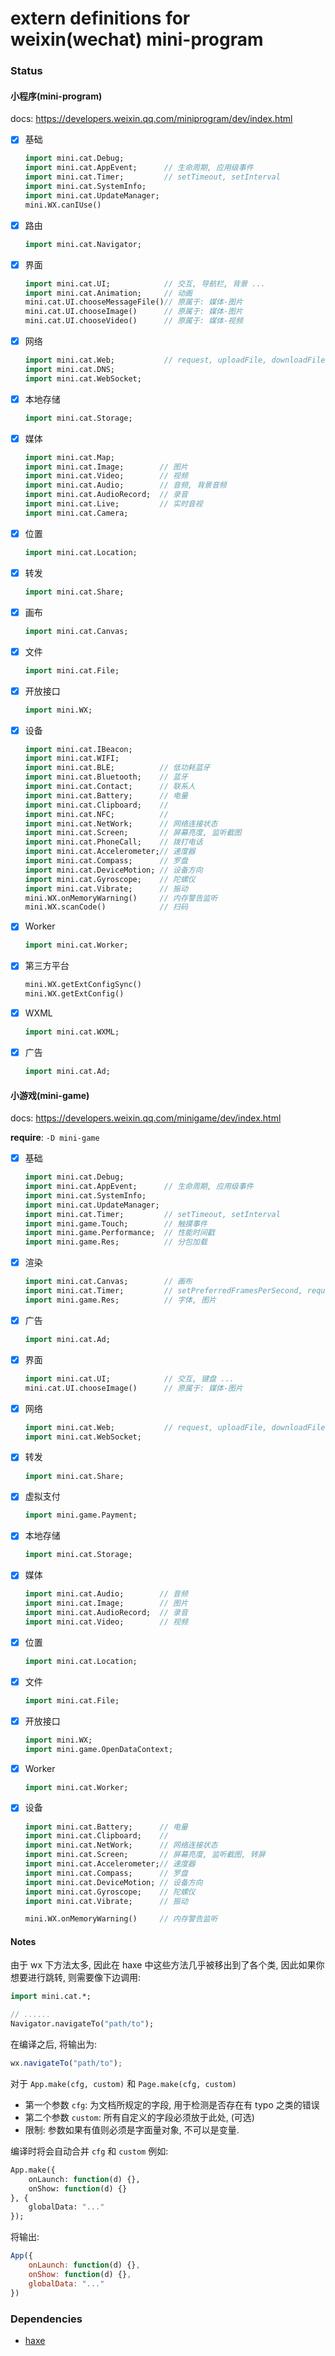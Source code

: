 # extern definitions for weixin(wechat) mini-program


### Status

#### 小程序(mini-program)

docs: <https://developers.weixin.qq.com/miniprogram/dev/index.html>

- [x] 基础
  ```haxe
  import mini.cat.Debug;
  import mini.cat.AppEvent;      // 生命周期, 应用级事件
  import mini.cat.Timer;         // setTimeout, setInterval
  import mini.cat.SystemInfo;
  import mini.cat.UpdateManager;
  mini.WX.canIUse()
  ```

- [x] 路由
  ```haxe
  import mini.cat.Navigator;
  ```

- [x] 界面
  ```haxe
  import mini.cat.UI;            // 交互, 导航栏, 背景 ...
  import mini.cat.Animation;     // 动画
  mini.cat.UI.chooseMessageFile()// 原属于: 媒体-图片
  mini.cat.UI.chooseImage()      // 原属于: 媒体-图片
  mini.cat.UI.chooseVideo()      // 原属于: 媒体-视频
  ```

- [x] 网络
  ```haxe
  import mini.cat.Web;           // request, uploadFile, downloadFile,
  import mini.cat.DNS;
  import mini.cat.WebSocket;
  ```

- [x] 本地存储
  ```haxe
  import mini.cat.Storage;
  ```

- [x] 媒体
  ```haxe
  import mini.cat.Map;
  import mini.cat.Image;        // 图片
  import mini.cat.Video;        // 视频
  import mini.cat.Audio;        // 音频, 背景音频
  import mini.cat.AudioRecord;  // 录音
  import mini.cat.Live;         // 实时音视
  import mini.cat.Camera;
  ```

- [x] 位置
  ```haxe
  import mini.cat.Location;
  ```

- [x] 转发
  ```haxe
  import mini.cat.Share;
  ```

- [x] 画布
  ```haxe
  import mini.cat.Canvas;
  ```

- [x] 文件
  ```haxe
  import mini.cat.File;
  ```

- [x] 开放接口
  ```haxe
  import mini.WX;
  ```

- [x] 设备
  ```haxe
  import mini.cat.IBeacon;
  import mini.cat.WIFI;
  import mini.cat.BLE;          // 低功耗蓝牙
  import mini.cat.Bluetooth;    // 蓝牙
  import mini.cat.Contact;      // 联系人
  import mini.cat.Battery;      // 电量
  import mini.cat.Clipboard;    //
  import mini.cat.NFC;          //
  import mini.cat.NetWork;      // 网络连接状态
  import mini.cat.Screen;       // 屏幕亮度, 监听截图
  import mini.cat.PhoneCall;    // 拨打电话
  import mini.cat.Accelerometer;// 速度器
  import mini.cat.Compass;      // 罗盘
  import mini.cat.DeviceMotion; // 设备方向
  import mini.cat.Gyroscope;    // 陀螺仪
  import mini.cat.Vibrate;      // 振动
  mini.WX.onMemoryWarning()     // 内存警告监听
  mini.WX.scanCode()            // 扫码
  ```

- [x] Worker
  ```haxe
  import mini.cat.Worker;
  ```


- [x] 第三方平台
  ```haxe
  mini.WX.getExtConfigSync()
  mini.WX.getExtConfig()
  ```

- [x] WXML
  ```haxe
  import mini.cat.WXML;
  ```

- [x] 广告
  ```haxe
  import mini.cat.Ad;
  ```

#### 小游戏(mini-game)

docs: <https://developers.weixin.qq.com/minigame/dev/index.html>

**require**: `-D mini-game`

- [x] 基础
  ```haxe
  import mini.cat.Debug;
  import mini.cat.AppEvent;      // 生命周期, 应用级事件
  import mini.cat.SystemInfo;
  import mini.cat.UpdateManager;
  import mini.cat.Timer;         // setTimeout, setInterval
  import mini.game.Touch;        // 触摸事件
  import mini.game.Performance;  // 性能时间戳
  import mini.game.Res;          // 分包加载
  ```

- [x] 渲染
  ```haxe
  import mini.cat.Canvas;        // 画布
  import mini.cat.Timer;         // setPreferredFramesPerSecond, requestAnimationFrame,
  import mini.game.Res;          // 字体, 图片
  ```

- [x] 广告
  ```haxe
  import mini.cat.Ad;
  ```

- [x] 界面
  ```haxe
  import mini.cat.UI;            // 交互, 键盘 ...
  mini.cat.UI.chooseImage()      // 原属于: 媒体-图片
  ```

- [x] 网络
  ```haxe
  import mini.cat.Web;           // request, uploadFile, downloadFile,
  import mini.cat.WebSocket;
  ```

- [x] 转发
  ```haxe
  import mini.cat.Share;
  ```

- [x] 虚拟支付
  ```haxe
  import mini.game.Payment;
  ```

- [x] 本地存储
  ```haxe
  import mini.cat.Storage;
  ```

- [x] 媒体
  ```haxe
  import mini.cat.Audio;        // 音频
  import mini.cat.Image;        // 图片
  import mini.cat.AudioRecord;  // 录音
  import mini.cat.Video;        // 视频
  ```

- [x] 位置
  ```haxe
  import mini.cat.Location;
  ```

- [x] 文件
  ```haxe
  import mini.cat.File;
  ```

- [x] 开放接口
  ```haxe
  import mini.WX;
  import mini.game.OpenDataContext;
  ```

- [x] Worker
  ```haxe
  import mini.cat.Worker;
  ```

- [x] 设备
  ```haxe
  import mini.cat.Battery;      // 电量
  import mini.cat.Clipboard;    //
  import mini.cat.NetWork;      // 网络连接状态
  import mini.cat.Screen;       // 屏幕亮度, 监听截图, 转屏
  import mini.cat.Accelerometer;// 速度器
  import mini.cat.Compass;      // 罗盘
  import mini.cat.DeviceMotion; // 设备方向
  import mini.cat.Gyroscope;    // 陀螺仪
  import mini.cat.Vibrate;      // 振动

  mini.WX.onMemoryWarning()     // 内存警告监听
  ```


#### Notes

由于 wx 下方法太多, 因此在 haxe 中这些方法几乎被移出到了各个类, 因此如果你想要进行跳转, 则需要像下边调用:

```haxe
import mini.cat.*;

// ......
Navigator.navigateTo("path/to");
```

在编译之后, 将输出为:

```js
wx.navigateTo("path/to");
```

对于 `App.make(cfg, custom)` 和 `Page.make(cfg, custom)`

  * 第一个参数 `cfg`: 为文档所规定的字段, 用于检测是否存在有 typo 之类的错误
  * 第二个参数 `custom`: 所有自定义的字段必须放于此处, (可选)
  * 限制: 参数如果有值则必须是字面量对象, 不可以是变量.

编译时将会自动合并 `cfg` 和 `custom` 例如:

```haxe
App.make({
    onLaunch: function(d) {},
    onShow: function(d) {}
}, {
    globalData: "..."
});
```

将输出:

```js
App({
    onLaunch: function(d) {},
    onShow: function(d) {},
    globalData: "..."
})
```

### Dependencies

* [haxe](https://github.com/HaxeFoundation/haxe)
